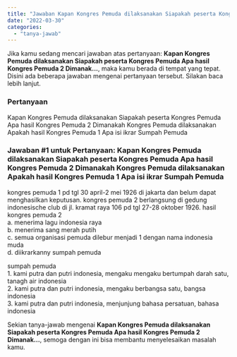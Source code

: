 ```yaml
---
title: "Jawaban Kapan Kongres Pemuda dilaksanakan Siapakah peserta Kongres Pemuda Apa hasil Kongres Pemuda 2 Dimanak..."
date: "2022-03-30"
categories: 
  - "tanya-jawab"
---
```


Jika kamu sedang mencari jawaban atas pertanyaan: **Kapan Kongres Pemuda dilaksanakan Siapakah peserta Kongres Pemuda Apa hasil Kongres Pemuda 2 Dimanak...**, maka kamu berada di tempat yang tepat. Disini ada beberapa jawaban mengenai pertanyaan tersebut. Silakan baca lebih lanjut.

### Pertanyaan

Kapan Kongres Pemuda dilaksanakan Siapakah peserta Kongres Pemuda Apa hasil Kongres Pemuda 2 Dimanakah Kongres Pemuda dilaksanakan Apakah hasil Kongres Pemuda 1 Apa isi ikrar Sumpah Pemuda

### Jawaban #1 untuk Pertanyaan: Kapan Kongres Pemuda dilaksanakan Siapakah peserta Kongres Pemuda Apa hasil Kongres Pemuda 2 Dimanakah Kongres Pemuda dilaksanakan Apakah hasil Kongres Pemuda 1 Apa isi ikrar Sumpah Pemuda

kongres pemuda 1 pd tgl 30 april-2 mei 1926 di jakarta dan belum dapat menghasilkan keputusan. kongres pemuda 2 berlangsung di gedung indonesische club di jl. kramat raya 106 pd tgl 27-28 oktober 1926. 
hasil kongres pemuda 2  
a. menerima lagu indonesia raya  
b. menerima sang merah putih  
c. semua organisasi pemuda dilebur menjadi 1 dengan nama indonesia muda  
d. diikrarkanny sumpah pemuda  
  
sumpah pemuda  
1\. kami putra dan putri indonesia, mengaku mengaku bertumpah darah satu, tanagh air indonesia  
2\. kami putra dan putri indonesia, mengaku berbangsa satu, bangsa indonesia  
3\. kami putra dan putri indonesia, menjunjung bahasa persatuan, bahasa indonesia

Sekian tanya-jawab mengenai **Kapan Kongres Pemuda dilaksanakan Siapakah peserta Kongres Pemuda Apa hasil Kongres Pemuda 2 Dimanak...**, semoga dengan ini bisa membantu menyelesaikan masalah kamu.
